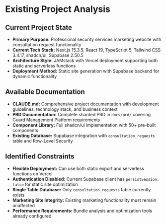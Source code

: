 # Existing Project Analysis

## Current Project State

- **Primary Purpose:** Professional security services marketing website with consultation request functionality
- **Current Tech Stack:** Next.js 15.3.5, React 19, TypeScript 5, Tailwind CSS 3.4.17, shadcn/ui, Supabase 2.50.5
- **Architecture Style:** JAMstack with Vercel deployment supporting both static and serverless functions
- **Deployment Method:** Static site generation with Supabase backend for dynamic functionality

## Available Documentation

- **CLAUDE.md:** Comprehensive project documentation with development guidelines, technology stack, and business context
- **PRD Documentation:** Complete sharded PRD in `docs/prd/` covering Guard Management Platform requirements
- **Component Library:** Full shadcn/ui implementation with 50+ pre-built components
- **Existing Database:** Supabase integration with `consultation_requests` table and Row-Level Security

## Identified Constraints

- **Flexible Deployment:** Can use both static export and serverless functions on Vercel
- **Authentication Disabled:** Current Supabase client has `persistSession: false` for static site optimization
- **Single Table Database:** Only `consultation_requests` table currently exists
- **Marketing Site Integrity:** Existing marketing functionality must remain unaffected
- **Performance Requirements:** Bundle analysis and optimization tools already configured
